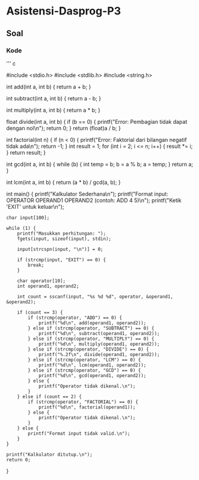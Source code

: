 # Asistensi-Dasprog-P3
## Soal
### Kode
''' c

#include <stdio.h>
#include <stdlib.h>
#include <string.h>

int add(int a, int b) {
    return a + b;
}

int subtract(int a, int b) {
    return a - b;
}

int multiply(int a, int b) {
    return a * b;
}

float divide(int a, int b) {
    if (b == 0) {
        printf("Error: Pembagian tidak dapat dengan nol\n");
        return 0; 
    }
    return (float)a / b;
}

int factorial(int n) {
    if (n < 0) {
        printf("Error: Faktorial dari bilangan negatif tidak ada\n");
        return -1;
    }
    int result = 1;
    for (int i = 2; i <= n; i++) {
        result *= i;
    }
    return result;
}

int gcd(int a, int b) {
    while (b) {
        int temp = b;
        b = a % b;
        a = temp;
    }
    return a;
}

int lcm(int a, int b) {
    return (a * b) / gcd(a, b);
}

int main() {
    printf("Kalkulator Sederhana\n");
    printf("Format input: OPERATOR OPERAND1 OPERAND2 (contoh: ADD 4 5)\n");
    printf("Ketik 'EXIT' untuk keluar\n");

    char input[100]; 

    while (1) {
        printf("Masukkan perhitungan: ");
        fgets(input, sizeof(input), stdin); 
        
        input[strcspn(input, "\n")] = 0;

        if (strcmp(input, "EXIT") == 0) {
            break; 
        }

        char operator[10];
        int operand1, operand2;

        int count = sscanf(input, "%s %d %d", operator, &operand1, &operand2);

        if (count == 3) {
            if (strcmp(operator, "ADD") == 0) {
                printf("%d\n", add(operand1, operand2));
            } else if (strcmp(operator, "SUBTRACT") == 0) {
                printf("%d\n", subtract(operand1, operand2));
            } else if (strcmp(operator, "MULTIPLY") == 0) {
                printf("%d\n", multiply(operand1, operand2));
            } else if (strcmp(operator, "DIVIDE") == 0) {
                printf("%.2f\n", divide(operand1, operand2));
            } else if (strcmp(operator, "LCM") == 0) {
                printf("%d\n", lcm(operand1, operand2));
            } else if (strcmp(operator, "GCD") == 0) {
                printf("%d\n", gcd(operand1, operand2));
            } else {
                printf("Operator tidak dikenal.\n");
            }
        } else if (count == 2) {
            if (strcmp(operator, "FACTORIAL") == 0) {
                printf("%d\n", factorial(operand1));
            } else {
                printf("Operator tidak dikenal.\n");
            }
        } else {
            printf("Format input tidak valid.\n");
        }
    }

    printf("Kalkulator ditutup.\n");
    return 0;
}
